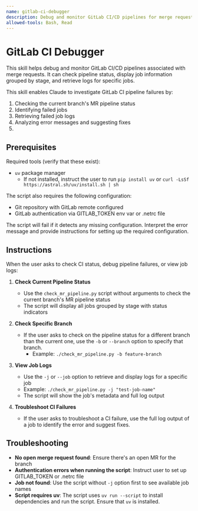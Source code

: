 ```yaml
---
name: gitlab-ci-debugger
description: Debug and monitor GitLab CI/CD pipelines for merge requests. Check pipeline status, view job logs, and troubleshoot CI failures. Use this when the user needs to investigate GitLab CI pipeline issues, check job statuses, or view specific job logs.
allowed-tools: Bash, Read
---
```


# GitLab CI Debugger

This skill helps debug and monitor GitLab CI/CD pipelines associated with merge requests. It can check pipeline status,
display job information grouped by stage, and retrieve logs for specific jobs.

This skill enables Claude to investigate GitLab CI pipeline failures by:

1. Checking the current branch's MR pipeline status
2. Identifying failed jobs
3. Retrieving failed job logs
4. Analyzing error messages and suggesting fixes
5.

## Prerequisites

Required tools (verify that these exist):

- `uv` package manager
    - If not installed, instruct the user to run `pip install uv` or `curl -LsSf https://astral.sh/uv/install.sh | sh`

The script also requires the following configuration:

- Git repository with GitLab remote configured
- GitLab authentication via GITLAB_TOKEN env var or .netrc file

The script will fail if it detects any missing configuration. Interpret the error message and provide instructions
for setting up the required configuration.

## Instructions

When the user asks to check CI status, debug pipeline failures, or view job logs:

1. **Check Current Pipeline Status**
    - Use the `check_mr_pipeline.py` script without arguments to check the current branch's MR pipeline status
    - The script will display all jobs grouped by stage with status indicators

2. **Check Specific Branch**
    - If the user asks to check on the pipeline status for a different branch than the current one, use the `-b` or
      `--branch` option to specify that branch.
        - Example: `./check_mr_pipeline.py -b feature-branch`

3. **View Job Logs**
    - Use the `-j` or `--job` option to retrieve and display logs for a specific job
    - Example: `./check_mr_pipeline.py -j "test-job-name"`
    - The script will show the job's metadata and full log output

4. **Troubleshoot CI Failures**
    - If the user asks to troubleshoot a CI failure, use the full log output of a job to identify the error and suggest
      fixes.

## Troubleshooting

- **No open merge request found**: Ensure there's an open MR for the branch
- **Authentication errors when running the script**: Instruct user to set up GITLAB_TOKEN or .netrc file
- **Job not found**: Use the script without `-j` option first to see available job names
- **Script requires uv**: The script uses `uv run --script` to install dependencies and run the script. Ensure that
  `uv` is installed.
